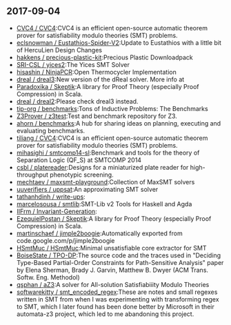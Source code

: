 ## 2017-09-04

* [CVC4 / CVC4](https://github.com/CVC4/CVC4):CVC4 is an efficient open-source automatic theorem prover for satisfiability modulo theories (SMT) problems.
* [eclsnowman / Eustathios-Spider-V2](https://github.com/eclsnowman/Eustathios-Spider-V2):Update to Eustathios with a little bit of HercuLien Design Changes
* [hakkens / precious-plastic-kit](https://github.com/hakkens/precious-plastic-kit):Precious Plastic Downloadpack
* [SRI-CSL / yices2](https://github.com/SRI-CSL/yices2):The Yices SMT Solver
* [hisashin / NinjaPCR](https://github.com/hisashin/NinjaPCR):Open Thermocycler Implementation
* [dreal / dreal3](https://github.com/dreal/dreal3):New version of the dReal solver. More info at
* [Paradoxika / Skeptik](https://github.com/Paradoxika/Skeptik):A library for Proof Theory (especially Proof Compression) in Scala.
* [dreal / dreal2](https://github.com/dreal/dreal2):Please check dreal3 instead.
* [tip-org / benchmarks](https://github.com/tip-org/benchmarks):Tons of Inductive Problems: The Benchmarks
* [Z3Prover / z3test](https://github.com/Z3Prover/z3test):Test and benchmark repository for Z3.
* [ahorn / benchmarks](https://github.com/ahorn/benchmarks):A hub for sharing ideas on planning, executing and evaluating benchmarks.
* [tiliang / CVC4](https://github.com/tiliang/CVC4):CVC4 is an efficient open-source automatic theorem prover for satisfiability modulo theories (SMT) problems.
* [mihasighi / smtcomp14-sl](https://github.com/mihasighi/smtcomp14-sl):Benchmark and tools for the theory of Separation Logic (QF_S) at SMTCOMP 2014
* [csbl / platereader](https://github.com/csbl/platereader):Designs for a miniaturized plate reader for high-throughput phenotypic screening.
* [mechtaev / maxsmt-playground](https://github.com/mechtaev/maxsmt-playground):Collection of MaxSMT solvers
* [uuverifiers / uppsat](https://github.com/uuverifiers/uppsat):An approximating SMT solver
* [tathanhdinh / write-ups](https://github.com/tathanhdinh/write-ups):
* [marcelosousa / smtlib](https://github.com/marcelosousa/smtlib):SMT-Lib v2 Tools for Haskell and Agda
* [IIFrm / Invariant-Generation](https://github.com/IIFrm/Invariant-Generation):
* [EzequielPostan / Skeptik](https://github.com/EzequielPostan/Skeptik):A library for Proof Theory (especially Proof Compression) in Scala.
* [martinschaef / jimple2boogie](https://github.com/martinschaef/jimple2boogie):Automatically exported from code.google.com/p/jimple2boogie
* [HSmtMuc / HSmtMuc](https://github.com/HSmtMuc/HSmtMuc):Minimal unsatisfiable core extractor for SMT
* [BoiseState / TPO-DP](https://github.com/BoiseState/TPO-DP):The source code and the traces used in "Deciding Type-Based Partial-Order Constraints for Path-Sensitive Analysis" paper by Elena Sherman, Brady J. Garvin, Matthew B. Dwyer (ACM Trans. Softw. Eng. Methodol)
* [qsphan / aZ3](https://github.com/qsphan/aZ3):A solver for All-solution Satisfiabiiity Modulo Theories
* [softwarekitty / smt_encoded_regex](https://github.com/softwarekitty/smt_encoded_regex):These are notes and small regexes written in SMT from when I was experimenting with transforming regex to SMT, which I later found has been done better by Microsoft in their automata-z3 project, which led to me abandoning this project.
